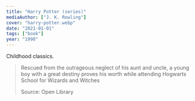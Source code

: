```yaml
---
title: "Harry Potter (series)"
mediaAuthor: ["J. K. Rowling"]
cover: "harry-potter.webp"
date: "2021-01-01"
tags: ["book"]
year: "1998"
---
```


Childhood classics.

> Rescued from the outrageous neglect of his aunt and uncle, a young boy with a great destiny proves his worth while attending Hogwarts School for Wizards and Witches
>
> Source: Open Library
